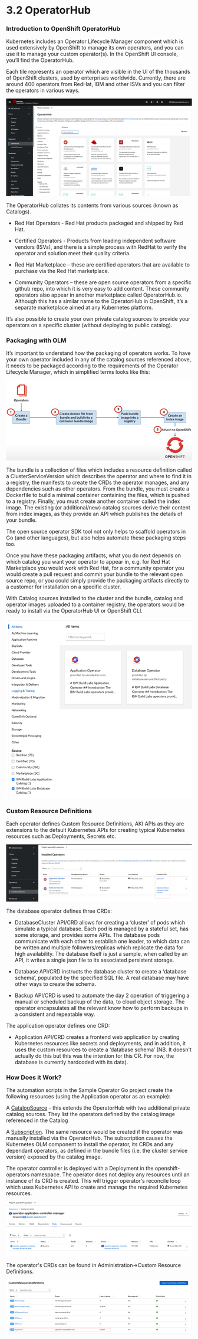 # 3.2 OperatorHub

### Introduction to OpenShift OperatorHub

Kubernetes includes an Operator Lifecycle Manager component which is used extensively by OpenShift to manage its own operators, and you can use it to manage your custom operator(s).  In the OpenShift UI console, you’ll find the OperatorHub.

Each tile represents an operator which are visible in the UI of the thousands of OpenShift clusters, used by enterprises worldwide.  Currently, there are around 400 operators from RedHat, IBM and other ISVs and you can filter the operators in various ways.  

<img src="./images/demo1.png" />

The OperatorHub collates its contents from various sources (known as Catalogs).

* Red Hat Operators - Red Hat products packaged and shipped by Red Hat.

* Certified Operators - Products from leading independent software vendors (ISVs), and there is a simple process with RedHat to verify the operator and solution meet their quality criteria.  

* Red Hat Marketplace – these are certified operators that are available to purchase via the Red Hat marketplace.

* Community Operators – these are open source operators from a specific github repo, into which it is very easy to add content.  These community operators also appear in another marketplace called OperatorHub.io.  Although this has a similar name to the OperatorHub in OpenShift, it’s a separate marketplace aimed at any Kubernetes platform.

It’s also possible to create your own private catalog sources to provide your operators on a specific cluster (without deploying to public catalog).

### Packaging with OLM

It’s important to understand how the packaging of operators works.  To have your own operator included in any of the catalog sources referenced above, it needs to be packaged according to the requirements of the Operator Lifecycle Manager, which in simplified terms looks like this:

<img src="./images/demo6.png" />

The bundle is a collection of files which includes a resource definition called a ClusterServiceVersion which describes the operator and where to find it in a registry, the manifests to create the CRDs the operator manages, and any dependencies such as other operators.  From the bundle, you must create a Dockerfile to build a minimal container containing the files, which is pushed to a registry.  Finally, you must create another container called the index image.  The existing (or additional/new) catalog sources derive their content from index images, as they provide an API which publishes the details of your bundle.

The open source operator SDK tool not only helps to scaffold operators in Go (and other languages), but also helps automate these packaging steps too.

Once you have these packaging artifacts, what you do next depends on which catalog you want your operator to appear in, e.g. for Red Hat Marketplace you would work with Red Hat, for a community operator you would create a pull request and commit your bundle to the relevant open source repo, or you could simply provide the packaging artifacts directly to a customer for installation on a specific cluster.

With Catalog sources installed to the cluster and the bundle, catalog and operator images uploaded to a container registry, the operators would be ready to install via the OperatorHub UI or OpenShift CLI.

<img src="./images/demo7.png" />

### Custom Resource Definitions

Each operator defines Custom Resource Definitions, AKI APIs as they are extensions to the default Kubernetes APIs for creating typical Kubernetes resources such as Deployments, Secrets etc.

<img src="./images/demo10.png" />

The database operator defines three CRDs:

* DatabaseCluster API/CRD allows for creating a ‘cluster’ of pods which simulate a typical database. Each pod is managed by a stateful set, has some storage, and provides some APIs. The database pods communicate with each other to establish one leader, to which data can be written and multiple followers/replicas which replicate the data for high availability. The database itself is just a sample, when called by an API, it writes a single json file to its associated persistent storage.

* Database API/CRD instructs the database cluster to create a ‘database schema’, populated by the specified SQL file. A real database may have other ways to create the schema.

* Backup API/CRD is used to automate the day 2 operation of triggering a manual or scheduled backup of the data, to cloud object storage. The operator encapsulates all the relevant know how to perform backups in a consistent and repeatable way.

The application operator defines one CRD:

* Application API/CRD creates a frontend web application by creating Kubernetes resources like secrets and deployments, and in addition, it uses the custom resources to create a ‘database schema’ (NB. It doesn't actually do this but this was the intention for this CR. For now, the database is currently hardcoded with its data).

### How Does it Work?

The automation scripts in the Sample Operator Go project create the following resources (using the Application operator as an example):

A [CatalogSource](https://github.com/IBM/operator-sample-go/blob/3d2772725954c140ff83316522753e4bac017605/scripts/application-operator-templates/openshift-application-catalogsource-TEMPLATE.yaml) - this extends the OperatorHub with two additional private catalog sources.  They list the operators defined by the catalog image referenced in the Catalog

A [Subscription](https://github.com/IBM/operator-sample-go/blob/3d2772725954c140ff83316522753e4bac017605/scripts/application-operator-templates/openshift-application-subscription-TEMPLATE.yaml).  The same resource would be created if the operator was manually installed via the OperatorHub.  The subscription causes the Kubernetes OLM component to install the operator, its CRDs and any dependant operators, as defined in the bundle files (i.e. the cluster service version) exposed by the catalog image.

The operator controller is deployed with a Deployment in the openshift-operators namespace.  The operator does not deploy any resources until an instance of its CRD is created.  This will trigger operator's reconcile loop which uses Kubernetes API to create and manage the required Kubernetes resources.

<img src="./images/demo29.png" />

The operator's CRDs can be found in Administration->Custom Resource Definitions.

<img src="./images/demo30.png" />